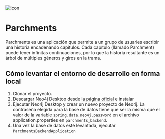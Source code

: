 ![icon](icon.ico) 
# Parchments

Parchments es una aplicación que permite a un grupo de usuaries escribir una historia encadenando capítulos. Cada capítulo (llamado Parchment) puede tener infinitas continuaciones, por lo que la historia resultante es un árbol de múltiples géneros y giros en la trama.


## Cómo levantar el entorno de desarrollo en forma local

1. Clonar el proyecto.
2. Descargar Neo4j Desktop desde [la página oficial](https://neo4j.com/download/?ref=try-neo4j-lp) e instalar
3. Ejecutar Neo4j Desktop y crear un nuevo proyecto de Neo4j. La contraseña elegida para la base de datos tiene que ser la misma que el valor de la variable `spring.data.neo4j.password` en el archivo application.properties en `parchments_backend`. 
4. Una vez la base de datos esté levantada, ejecutar `ParchmentsBackendApplication`

